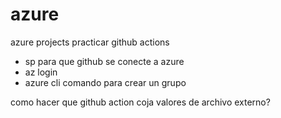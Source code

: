 # azure 
 azure projects
 practicar github actions


- sp para que github se conecte a azure
- az login
- azure cli comando para crear un grupo


como hacer que github action coja valores de archivo externo?